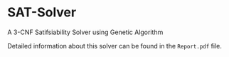 # SAT-Solver
A 3-CNF Satifsiability Solver using Genetic Algorithm

Detailed information about this solver can be found in the `Report.pdf` file.
